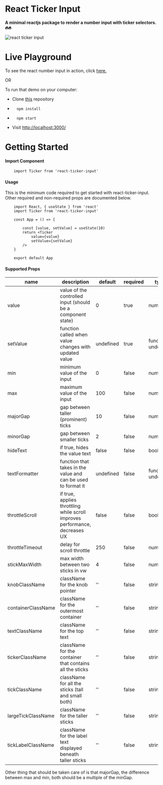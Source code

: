 # React Ticker Input

**A minimal reactjs package to render a number input with ticker selectors. 🔥🔥**

![react ticker input](https://i.ibb.co/brxF6B6/ezgif-2-51a939519c.gif)

# Live Playground
To see the react number input in action, click [here.](https://codesandbox.io/p/github/arnavozil/react-ticker-input/draft/goofy-ardinghelli?file=%2FREADME.md)

OR

To run that demo on your computer:
- Clone [this](https://github.com/arnavozil/react-ticker-input) repository
-       npm install
-       npm start
- Visit [http://localhost:3000/](http://localhost:3000/)

# Getting Started
#### Import Component
        import Ticker from 'react-ticker-input'
#### Usage
This is the minimum code required to get started with react-ticker-input.
Other required and non-required props are documented below.

        import React, { useState } from 'react'
        import Ticker from 'react-ticker-input'

        const App = () => {
        
            const [value, setValue] = useState(10)
            return <Ticker 
                value={value}
                setValue={setValue}
            />
        }

        export default App

#### Supported Props
| **name**           | **description**                                                             | **default** | **required** | **type**             |
|--------------------|-----------------------------------------------------------------------------|-------------|--------------|----------------------|
| value              | value of the controlled input (should be a component state)                 | 0           | true         | number               |
| setValue           | function called when value changes with updated value                       | undefined   | true         | function ⎮ undefined |
| min                | minimum value of the input                                                  | 0           | false        | number               |
| max                | maximum value of the input                                                  | 100         | false        | number               |
| majorGap           | gap between taller (prominent) ticks                                        | 10          | false        | number               |
| minorGap           | gap between smaller ticks                                                   | 2           | false        | number               |
| hideText           | if true, hides the value text                                               | false       | false        | boolean              |
| textFormatter      | function that takes in the value and can be used to format it               | undefined   | false        | function ⎮ undefined |
| throttleScroll     | if true, applies throttling while scroll improves performance, decreases UX | false       | false        | boolean              |
| throttleTimeout    | delay for scroll throttle                                                   | 250         | false        | number               |
| stickMaxWidth      | max width between two sticks in vw                                          | 4           | false        | number               |
| knobClassName      | className for the knob pointer                                              | ''          | false        | string               |
| containerClassName | className for the outermost container                                       | ''          | false        | string               |
| textClassName      | className for the top text                                                  | ''          | false        | string               |
| tickerClassName    | className for the container that contains all the sticks                    | ''          | false        | string               |
| tickClassName      | className for all the sticks (tall and small both)                          | ''          | false        | string               |
| largeTickClassName | className for the taller sticks                                             | ''          | false        | string               |
| tickLabelClassName | className for the label text displayed beneath taller sticks                | ''          | false        | string               |

Other thing that should be taken care of is that majorGap, the difference between max and min, both should be a multiple of the minGap.
